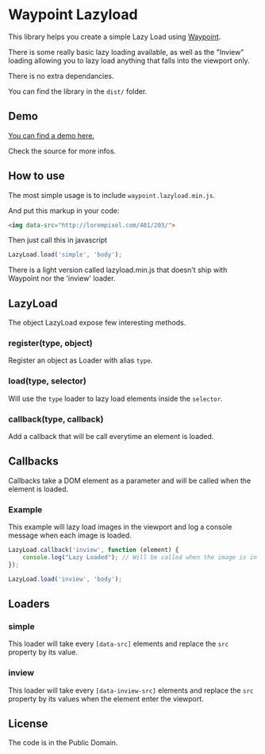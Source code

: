 # Waypoint Lazyload

This library helps you create a simple Lazy Load using [Waypoint](http://imakewebthings.com/waypoints/).

There is some really basic lazy loading available, as well as the "Inview" loading allowing you to lazy load anything that
falls into the viewport only.

There is no extra dependancies.

You can find the library in the ```dist/``` folder.

## Demo

[You can find a demo here.](http://smeeckaert.github.io/waypoint-lazyload/)

Check the source for more infos.

## How to use

The most simple usage is to include ```waypoint.lazyload.min.js```.

And put this markup in your code:

```html
<img data-src="http://lorempixel.com/401/203/">
```

Then just call this in javascript

```js
LazyLoad.load('simple', 'body');
```

There is a light version called lazyload.min.js that doesn't ship with Waypoint nor the 'inview' loader.

## LazyLoad

The object LazyLoad expose few interesting methods.

### register(type, object)

Register an object as Loader with alias ```type```.

### load(type, selector)

Will use the ```type``` loader to lazy load elements inside the ```selector```.

### callback(type, callback)

Add a callback that will be call everytime an element is loaded.

## Callbacks

Callbacks take a DOM element as a parameter and will be called when the element is loaded.

### Example

This example will lazy load images in the viewport and log a console message when each image is loaded.

```js
LazyLoad.callback('inview', function (element) {
    console.log("Lazy Loaded"); // Will be called when the image is in viewport and loaded
});

LazyLoad.load('inview', 'body');
```

## Loaders

### simple

This loader will take every ```[data-src]``` elements and replace the ```src``` property by its value.

### inview

This loader will take every ```[data-inview-src]``` elements and replace the ```src``` property by its values when the
element enter the viewport.

## License

The code is in the Public Domain.